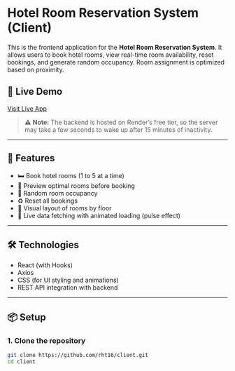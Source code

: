 # Hotel Room Reservation System (Client)

This is the frontend application for the **Hotel Room Reservation System**. It allows users to book hotel rooms, view real-time room availability, reset bookings, and generate random occupancy. Room assignment is optimized based on proximity.

## 🔗 Live Demo

[Visit Live App](https://hotel-reservation-jjtt.onrender.com)

> ⚠️ **Note:** The backend is hosted on Render’s free tier, so the server may take a few seconds to wake up after 15 minutes of inactivity.

---

## 🧩 Features

- 🛏️ Book hotel rooms (1 to 5 at a time)
- 🧠 Preview optimal rooms before booking
- 🔁 Random room occupancy
- ♻️ Reset all bookings
- 🏨 Visual layout of rooms by floor
- 🔄 Live data fetching with animated loading (pulse effect)

---

## 🛠️ Technologies

- React (with Hooks)
- Axios
- CSS (for UI styling and animations)
- REST API integration with backend

---

## 📦 Setup

### 1. Clone the repository

```bash
git clone https://github.com/rht16/client.git
cd client
